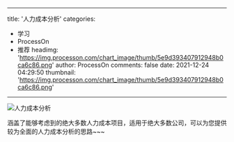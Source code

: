 
---
title: '人力成本分析'
categories: 
 - 学习
 - ProcessOn
 - 推荐
headimg: 'https://img.processon.com/chart_image/thumb/5e9d393407912948b0ca6c86.png'
author: ProcessOn
comments: false
date: 2021-12-24 04:29:50
thumbnail: 'https://img.processon.com/chart_image/thumb/5e9d393407912948b0ca6c86.png'
---

<div>   
<img class="thumb" alt="人力成本分析" src="https://img.processon.com/chart_image/thumb/5e9d393407912948b0ca6c86.png" referrerpolicy="no-referrer">
<p>涵盖了能够考虑到的绝大多数人力成本项目，适用于绝大多数公司，可以为您提供较为全面的人力成本分析的思路~~~</p>  
</div>
            